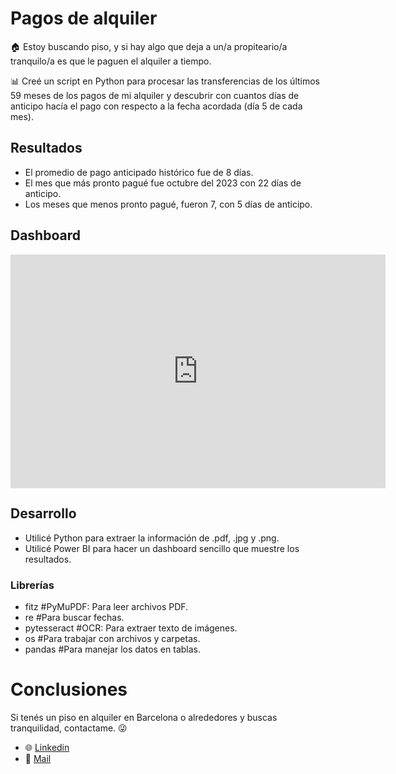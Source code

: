 # Pagos de alquiler

🏠 Estoy buscando piso, y si hay algo que deja a un/a propiteario/a tranquilo/a es que le paguen el alquiler a tiempo.

📊 Creé un script en Python para procesar las transferencias de los últimos 59 meses de los pagos de mi alquiler y descubrir con cuantos días de anticipo hacía el pago con respecto a la fecha acordada (día 5 de cada mes).

## Resultados
- El promedio de pago anticipado histórico fue de 8 días.
- El mes que más pronto pagué fue octubre del 2023 con 22 días de anticipo.
- Los meses que menos pronto pagué, fueron 7, con 5 días de anticipo.

## Dashboard
<iframe title="Dashboard" width="600" height="373.5" src="https://app.powerbi.com/view?r=eyJrIjoiOTk2NjNjNDItMjVkNC00OGFhLTk0ZGUtMjBkZjIwYmRiMGEwIiwidCI6IjdlZDlkODIxLWIyNjUtNGZhMS04MTg2LTJkYmIzMjEwNWM3NSJ9" frameborder="0" allowFullScreen="true"></iframe>

## Desarrollo
- Utilicé Python para extraer la información de .pdf, .jpg y .png.
- Utilicé Power BI para hacer un dashboard sencillo que muestre los resultados.

### Librerías
- fitz  #PyMuPDF: Para leer archivos PDF.
- re  #Para buscar fechas.
- pytesseract  #OCR: Para extraer texto de imágenes.
- os  #Para trabajar con archivos y carpetas.
- pandas #Para manejar los datos en tablas.

# Conclusiones
Si tenés un piso en alquiler en Barcelona o alrededores y buscas tranquilidad, contactame. 😜
- 🌐 [Linkedin](https://www.linkedin.com/in/fhlabate/)
- 📧 [Mail](fhlabate@gmail.com)

